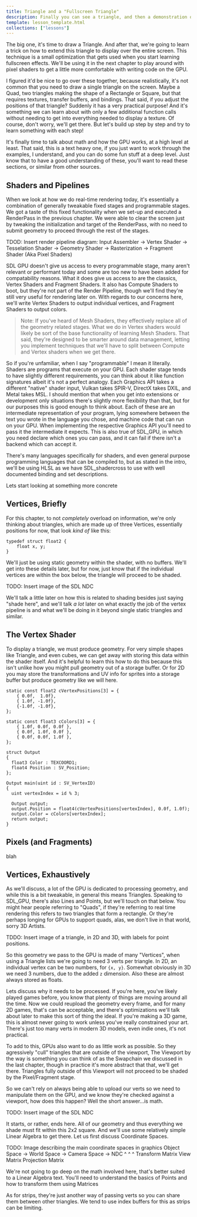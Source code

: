 ```yaml
---
title: Triangle and a "Fullscreen Triangle"
description: Finally you can see a triangle, and then a demonstration on why you might actually use a single triangle later on in your Graphics journey. Will cover the creation of Vertex and Pixel shaders, a simple demonstration of "Vertex Pulling", and then an extension of the triangle to cover the whole screen with a shader effect.
template: lesson_template.html
collections: ["lessons"]
---
```


The big one, it's time to draw a Triangle. And after that, we're going to learn a trick on how to extend this triangle to display over the entire screen. This technique is a small optimization that gets used when you start learning fullscreen effects. We'll be using it in the next chapter to play around with pixel shaders to get a little more comfortable with writing code on the GPU.

I figured it'd be nice to go over these together, because realistically, it's not common that you need to draw a single triangle on the screen. Maybe a Quad, two triangles making the shape of a Rectangle or Square, but that requires textures, transfer buffers, and bindings. That said, if you adjust the positions of that triangle? Suddenly it has a very practical purpose! And it's something we can learn about with only a few additional function calls without needing to get into everything needed to display a texture. Of course, don't worry, we'll get there. But let's build up step by step and try to learn something with each step!

It's finally time to talk about math and how the GPU works, at a high level at least. That said, this is a text heavy one, if you just want to work through the examples, I understand, and you can do some fun stuff at a deep level. Just know that to have a good understanding of these, you'll want to read these sections, or similar from other sources.

## Shaders and Pipelines <a name="shaders_pipelines" id="shaders_pipelines"></a>

When we look at how we do real-time rendering today, it's essentially a combination of generally tweakable fixed stages and programmable stages. We got a taste of this fixed functionality when we set-up and executed a RenderPass in the previous chapter. We were able to clear the screen just by tweaking the initialization and target of the RenderPass, with no need to submit geometry to proceed through the rest of the stages.

TDOD: Insert render pipeline diagram:
Input Assembler -> Vertex Shader -> Tesselation Shader -> Geometry Shader -> Rasterization -> Fragment Shader (Aka Pixel Shaders)

SDL GPU doesn't give us access to every programmable stage, many aren't relevant or performant today and some are too new to have been added for compatability reasons. What it does give us access to are the classics, Vertex Shaders and Fragment Shaders. It also has Compute Shaders to boot, but they're not part of the Render Pipeline, though we'll find they're still very useful for rendering later on. With regards to our concerns here, we'll write Vertex Shaders to output individual vertices, and Fragment Shaders to output colors.

> Note: If you've heard of Mesh Shaders, they effectively replace all of the geometry related stages. What we do in Vertex shaders would likely be sort of the base functionality of learning Mesh Shaders. That said, they're designed to be smarter around data management, letting you implement techniques that we'll have to split between Compute and Vertex shaders when we get there.

So if you're unfamiliar, when I say "programmable" I mean it literally. Shaders are programs that execute on your GPU. Each shader stage tends to have slightly different requirements, you can think about it like function signatures albeit it's not a perfect analogy. Each Graphics API takes a different "native" shader input, Vulkan takes SPIR-V, DirectX takes DXIL, and Metal takes MSL. I should mention that when you get into extensions or development only situations there's slightly more flexibility than that, but for our purposes this is good enough to think about. Each of these are an intermediate representation of your program, lying somewhere between the text you wrote in the language you chose, and machine code that can run on your GPU. When implementing the respective Graphics API you'll need to pass it the intermediate it expects. This is also true of SDL_GPU, in which you need declare which ones you can pass, and it can fail if there isn't a backend which can accept it. 

There's many languages specifically for shaders, and even general purpose programming languages that can be compiled to, but as stated in the intro, we'll be using HLSL as we have SDL_shadercross to use with well documented binding and set descriptions.

Lets start looking at something more concrete

## Vertices, Briefly <a name="vertices" id="vertices"></a>

For this chapter, to not _completely_ overload on information, we're only thinking about triangles, which are made up of three Vertices, essentially positions for now, that look _kind of_ like this:

```
typedef struct float2 {
    float x, y;
}
```

We'll just be using static geometry within the shader, with no buffers. We'll get into these details later, but for now, just know that if the individual vertices are within the box below, the triangle will proceed to be shaded. 

TODO: Insert image of the SDL NDC

We'll talk a little later on how this is related to shading besides just saying "shade here", and we'll talk _a lot_ later on what exactly the job of the vertex pipeline is and what we'll be doing in it beyond single static triangles and similar.

## The Vertex Shader <a name="vertex_shader" id="vertex_shader"></a>

To display a triangle, we must produce geometry. For very simple shapes like Triangle, and even cubes, we can get away with storing this data within the shader itself. And it's helpful to learn this how to do this because this isn't unlike how you might pull geometry out of a storage buffer. Or for 2D you may store the transformations and UV info for sprites into a storage buffer but produce geometry like we will here.

```
static const float2 cVertexPositions[3] = {
    { 0.0f,  1.0f},
    { 1.0f, -1.0f},
    {-1.0f, -1.0f},
};
```

```
static const float3 cColors[3] = {
    { 1.0f, 0.0f, 0.0f },
    { 0.0f, 1.0f, 0.0f },
    { 0.0f, 0.0f, 1.0f },
};
```

```
struct Output
{
  float3 Color : TEXCOORD1;
  float4 Position : SV_Position;
};
```

```
Output main(uint id : SV_VertexID)
{
  uint vertexIndex = id % 3;

  Output output;
  output.Position = float4(cVertexPositions[vertexIndex], 0.0f, 1.0f);
  output.Color = cColors[vertexIndex];
  return output;
}
```


## Pixels (and Fragments) <a name="pixels" id="pixels"></a>

blah



## Vertices, Exhaustively <a name="vertices" id="vertices"></a>

As we'll discuss, a lot of the GPU is dedicated to processing geometry, and while this is a bit tweakable, in general this means Triangles. Speaking to SDL_GPU, there's also Lines and Points, but we'll touch on that below. You might hear people referring to "Quads", if they're referring to real time rendering this refers to two triangles that form a rectangle. Or they're perhaps longing for GPUs to support quads, alas, we don't live in that world, sorry 3D Artists.

TDDO: Insert image of a triangle, in 2D and 3D, with labels for point positions.

So this geometry we pass to the GPU is made of many "Vertices", when using a Triangle lists we're going to need 3 verts per triangle. In 2D, an individual vertex can be two numbers, for `{x, y}`. Somewhat obviously in 3D we need 3 numbers, due to the added `z` dimension. Also these are almost always stored as floats.

Lets discuss why it needs to be processed. If you're here, you've likely played games before, you know that plenty of things are moving around all the time. Now we could reupload the geometry every frame, and for many 2D games, that's can be acceptable, and there's optimizations we'll talk about later to make this sort of thing the ideal. If you're making a 3D game, this is almost never going to work unless you've really constrained your art. There's just too many verts in modern 3D models, even indie ones, it's not practical.

To add to this, GPUs also want to do as little work as possible. So they agressively "cull" triangles that are outside of the viewport, The Viewport by the way is something you can think of as the Swapchain we discussed in the last chapter, though in practice it's more abstract that that, we'll get there. Triangles fully outside of this Viewport will not proceed to be shaded by the Pixel/Fragment stage. 

So we can't rely on always being able to upload our verts so we need to manipulate them on the GPU, and we know they're checked against a viewport, how does this happen? Well the short answer...is math.

TODO: Insert image of the SDL NDC

It starts, or rather, ends here. All of our geometry and thus everything we shade must fit within this 2x2 square. And we'll use some relatively simple Linear Algebra to get there. Let us first discuss Coordinate Spaces.

TODO: Image describing the main coordinate spaces in graphics
Object Space -> World Space -> Camera Space -> NDC
             ^              ^               ^
 Transform Matrix     View Matrix    Projection Matrix

We're not going to go deep on the math involved here, that's better suited to a Linear Algebra text. You'll need to understand the basics of Points and how to transform them using Matrices










As for strips, they're just another way of passing verts so you can share them between other triangles. We tend to use index buffers for this as strips can be limiting.

